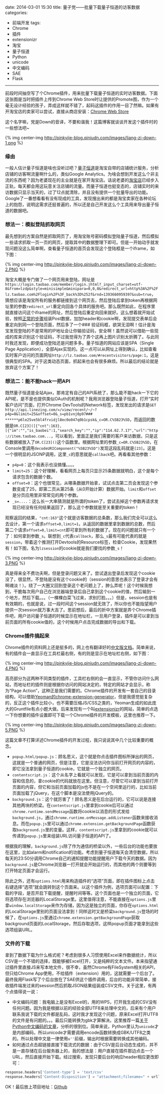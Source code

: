 date: 2014-03-01 15:30
title: 量子党——批量下载量子恒道的访客数据
categories:
- 前端开发
tags:
- Chrome
- 插件
- extensionizr
- 淘宝
- 量子恒道
- Python
- unicode
- 中文编码
- SAE
- Flask
---

前段时间抽空写了个Chrome插件，用来批量下载量子恒道的实时访客数据。下面这张图是当时把插件上传到Chrome Web Store时让提供的Promote图，作为一个毫无设计经验的孩子，弄成这样就不错了，起码这插件的作用一目了然嘛。如果有开淘宝店的卖家可以尝试，直接从商店安装：[Chrome Web Store](https://chrome.google.com/webstore/detail/%E9%87%8F%E5%AD%90%E5%85%9A/dkdgdjlebbekbmboilieclmigakdbjld?hl=zh-CN)

这个名字嘛，党是Down的音译，不要和谐我！这篇博客就谈谈开发这个插件时的一些想法吧~

{% img center-img http://pinkyjie-blog.qiniudn.com/images/liang-zi-down-1.png %}

<!--more-->

### 缘由

一般人估计量子恒道是啥也没听过吧？[量子恒道](http://lz.taobao.com)是淘宝自带的店铺统计服务，分析店铺的访客啊流量啊什么的，类似Google Analytics。为啥会想到开发这么个非主流的东西呢？因为老婆现在的主业就是在家开淘宝店。话说老婆的[淘宝店](http://trista099.taobao.com/)已经步入正轨，每天都会用这玩意关注店铺的流量。而量子恒道也挺变态的，店铺实时的来访数据只显示当天的，过了12点就清除，并且没有提供一个批量导出的功能。Google了一番想看看有没有现成的工具，发现搜出来的都是淘宝卖家在各种论坛上的抱怨，说明这需求还挺普遍的，所以还是自己开发这么个工具用来导出量子恒道的数据吧。

### 想法一：模拟登陆抓取网页

最先想到的方案自然是抓取网页了，用淘宝账号密码模拟登陆量子恒道，然后模拟一些请求抓取一页一页的网页，提取其中的数据整理下即可。但是一开始动手就发现问题没这么简单啊，查看量子恒道的首页会发现这个登陆框是一个iframe，如下图：

{% img center-img http://pinkyjie-blog.qiniudn.com/images/liang-zi-down-2.PNG %}

淘宝大概是专门做了一个网页用来登陆，网址是`https://login.taobao.com/member/login.jhtml?_input_charset=utf-8&from=lzdp&style=minisimple&minipara=0,0,0&redirect_url=http%3A%2F%2Flz.taobao.com%2Flogin%2F%3F_back%3D%252f&rnd=1393660959397&sub=true`，猜想应该是淘宝所有的服务都链接到这个网页去，然后登陆后拿到token再根据网址里的参数`redirect_url`重定向回各个具体的服务吧。那么既然如此，在程序里就直接访问这个iframe的网址，然后登陆后重定向回来就好。这么想着就开始试验，按照[正常的步骤](http://pinkyjie.com/2010/12/19/fetch-webpage-by-python/)组装Post数据，加加header和cookie啊，发现提交表单后会重定向到同一个登陆页面，然后多了一个### 验证码框，欲哭无泪啊！估计是淘宝发现登陆的不是常用的IP地址会让你输验证码，安全啊！虽然说可以借助一些现成的库来识别这个验证码，不过我觉得为了弄个这再上图片识别太折腾了。与此同时我还发现，即便成功登陆还是问题多多。量子恒道的网站应该是SPA（Single Page Application），全部Ajax实现的。这一点可以从网址上得到确认，比如查看实时客户访问的页面网址`http://lz.taobao.com/#recentvisitors/page:1`，这是很典型的SPA。对于这类动态页面，抓起来也会有很多麻烦。所以最后的结论就是放弃这个方案了！

### 想法二：能不能hack一把API

既然量子恒道是全站Ajax，那肯定有自己的API系统了，那么能不能hack一下它的API呢，是不是也提供类似OAuth的机制呢？我用浏览器登陆量子恒道，打开“实时客户访问”页面，打开Chrome DevTools的Network标签，发现发出的请求是`GET http://api.linezing.com/=/view/recent/~/~?p4p=0&limit=25&offset=0&_s=pb1vnj0p97### ******p6le25ve5bl4frvidjl8ec0o047q0b1cpsk&_c=OR.C%5B23%5D`，而返回的数据是`OR.C[23]([{"cnt":163},[{"im":"","is_baobei":1,"search_key":"","ip":"114.62.7.17","url":"http://item.taobao.com...`，可以看到，里面正是我们需要的客户来访数据，只是这些数据被放入了`OR.C[23]()`这个函数里。根据网址里的参数`_c=OR.C%5B23%5D`，在Console里调用`decodeURIComponent("%5B23%5D")`发现这段乱码就是`[23]`。这是一个很明显的JSONP调用，这里`_c`的意思就是`callback`吧。再看看其他参数：

* `p4p=0`：这个我表示也没搞懂。。。。
* `limit=25`：这个好理解，看看网页上每页只显示25条数据就明白，这个是每个请求包含的数据个数。
* `offset=0`：这个也很常见，从哪条数据开始拿，试试点击第二页会发现这个参数变成了25，即第二页从第25条（从0开始计算）数据开始。`limit`和`offset`是分页应用里非常常见的两个参数。
* `_s=....`：这么长一大串猜测就是所谓的token了，尝试去掉这个参数再请求发现已经没有任何结果返回了，那么这个参数就是至关重要的token！

观察返回的结果，`"cnt:163"`这个就是访客数据的总条数，那么我们完全可以这么去设计，第一个请求`offset=0,limit=1`，从返回的数据里拿到数据的总数，然后第二个请求`offset=0,limit=cnt`即可拿到所有的数据了。现在的问题就只有一个了：如何拿到参数`_s`。联想到`_c`代表`callback`，那么`_s`最有可能代表的就是`session`，带着这个推测打开Devtools的Resource标签，检查Cookie，发现果然有！如下图，名为`lzsession`的cookie就是我们要找的参数`_s`！

{% img center-img http://pinkyjie-blog.qiniudn.com/images/liang-zi-down-3.PNG %}

真是得来全不费功夫啊，但是登录问题又来了。尝试退出登录后发现这个cookie没了，很显然，不登陆是没有这个cookie的（session的意思也表示了登录才会有啊魂淡！）。绕了一大圈又回到登录这个老问题上了，肿么弄呢！这个时候我想到，干脆每次用户自己在浏览器端登录后自己拿到这个cookie的值，然后输到一个地方，然后下载。。。（一棵棵白菜飞过来，求别打脸。。。）但是，session也是有有效期的，也就是说，过一段时间这个session就无效了，所以你也不能指望用户提供一次session就万事大吉了。思前想后，最后的折中方案就是弄个Chrome插件吧，用户访问量子恒道的时候显示在地址栏，一旦用户登录，插件是可以拿到当前页面的所有cookie值的，这个时候用户点击完成数据的导出和下载。

### Chrome插件搞起来

Chrome插件的资料网上还是挺多的，网上也有翻译好的[中文版文档](https://crxdoc-zh.appspot.com/extensions/index)。简单来说，有的插件会一直显示在工具栏最右侧，有的则是显示在地址栏右侧，如下图：

{% img center-img http://pinkyjie-blog.qiniudn.com/images/liang-zi-down-4.PNG %}

高亮部分为这两种不同类型的插件，工具栏右侧的会一直显示，不管你访问什么网站，而地址栏的插件则是根据你访问的网站决定的，特定的网站才会显示，称为“Page Action”，这种正是我们需要的。Chrome插件的开发有一套自己的目录结构，可以借助[Yeoman的chrome-extension-generator](https://github.com/yeoman/generator-chrome-extension)，但是我感觉挺复杂的，反正这个插件比较小，也不需要压缩JS/CSS之类的，Yeoman生成的如此庞大的Gruntfile有点小题大做。后来发现有一个叫[extensionizr](http://extensionizr.com/)的网站，简单的点选一下你想要的插件设置即可下载一个Chrome插件的开发模板，这里也推荐一下。

{% img center-img http://pinkyjie-blog.qiniudn.com/images/liang-zi-down-5.PNG %}

这篇文章不打算详述Chrome插件的开发过程，我只说说其中几个比较重要的概念。

* `popup.html/popup.js`：顾名思义，这个就是你点击插件图标所弹出的网页，这就是一个普通的网页，但是注意，它是没法访问你当前打开网页的内容的，即它没法拿到量子恒道的cookie，它就是一个独立的网页。
* `contentscript.js`：这个从名字上看就可以发现，它是可以拿到当前页面的内容和信息的，拿cookie的代码就放在这里。但注意，尽管它可以拿到当前打开页面的内容，但它和当前页面加载的js也不是在一个空间里运行的，比如当前页面加载了jQuery，在这个脚本是没法使用jQuery的。
* `background.js`：这个就厉害了！顾名思义是在后台运行的，它可以说是连接其他两块的桥梁。在`contentscript.js`里拿到cookie后可以通过`chrome.runtime.sendMessage`函数将cookie以消息的形式发给`background.js`，通过`chrome.runtime.onMessage.addListener`函数来接收消息。而在`popup.js`里可以通过`chrome.extension.getBackgroundPage`函数获取`background.js`里的变量。这样，`contentscript.js`里拿到的cookie就可以传递到`popup.js`里来组装URL访问量子恒道的API了。

根据我的理解，`background.js`除了作为通信的桥梁以外，一些后台的功能也要放在这里，比如alarm和notification的功能。考虑到量子恒道每天会清空数据，所以每天的23:50分调用Chrome自己的通知提醒功能提醒用户下载今天的数据。因为`background.js`是Chrome浏览器一打开就会开始运行的，而其他的两个则要等到打开特定页面才会运行。

除此之外，还有`options.html`用来构造插件的“选项”页面，即在插件图标上点击右键选择“选项”就会跳转到这个页面来。以这个插件为例，选项页面可以配置：下载的字段，是否开启下载提醒，提醒时间等等。这个页面也是一个独立的页面，它将选项存在浏览器的LocalStorage里。这里值得注意，不能直接在`options.js`里拿`window.localStorage`来作为存储，因为这是独立的页面，你存在`options.html`的LocalStorage里别的页面没法拿到！同样这时又是桥梁`background.js`登场的时候了，在`options.js`里通过`chrome.extension.getBackgroundPage`获取background页面的LocalStorage，然后存取选项，这样popup页面才能拿到这些选项组装URL。

### 文件的下载

拿到了数据下载为什么格式呢？考虑到很多人习惯使用Excel来作数据统计，所以CSV是一个不错的选择，既能够被Excel打开，又是纯粹的文本文件。本来指望通过插件里直接JS来写本地文件，很不幸，虽然Chrome有FileSystem相关的API，但只给Chrome App使用，不给插件（extension）用的，这就需要一个后台了。最终我用Flask写了个后台放在了SAE供这个插件调用，后台的功能非常简单，接收插件端发过来的session然后抓取JSON结果组装成CSV文件。关于这里，有两个点值得说一说：

* 中文编码问题：我电脑上是没有Excel的，用的WPS，打开我生成的CSV没有任何问题。因为我是根据以前的经验全部UTF8来处理中文的，后来有个用户联系我说下载的文件都是乱码，这时我才发现这个问题，原来Excel打开UTF8的文件是有问题的。。。最后只能转换为gbk才算解决。这里推荐一篇[关于Python中文编码的文章](http://in355hz.iteye.com/blog/1860787)，分析的很到位。简单来说，Python里认为`unicode`才是内部编码，所以unicode才需要调用encode函数转换成GBK/UTF8之类的。所以处理中文是一律使用`u''`前缀，输出时根据需要转换成其他编码。
* 如何通过点击超链接直接下载流式的数据：由于CSV是后台动态生成的，并不是一直存储在后台服务器上的，我的想法是：用户直接在插件那边点击一个URL，然后直接开始下载。经过搜索，发现只要后台的响应header相应更改即可：

``` python
response.headers['Content-type'] = 'text/csv'
response.headers['Content-Disposition'] = "attachment;filename=" + urllib.quote(file_name.encode('utf-8'))
```

OK！最后放上项目地址：[Github](https://github.com/PinkyJie/LiangziDown)
